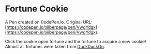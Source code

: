 # Fortune Cookie

A Pen created on CodePen.io. Original URL: [https://codepen.io/xiiberpage/pen/VwgYdgx](https://codepen.io/xiiberpage/pen/VwgYdgx).

Click the cookie open fortune and the fortune to acquire a new cookie! Almost all fortunes were taken from [DuckDuckGo](https://duckduckgo.com/?q=random+fortune).